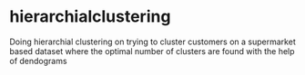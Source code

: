 # hierarchialclustering
Doing hierarchial clustering on trying to cluster customers on a supermarket based dataset where the optimal number of clusters are found with the help of dendograms
